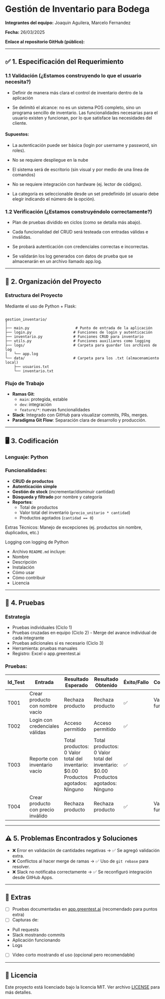 # Gestión de Inventario para Bodega

**Integrantes del equipo:** Joaquin Aguilera, Marcelo Fernandez

**Fecha:** 26/03/2025

**Enlace al repositorio GitHub (público):**

---

## ✅ 1. Especificación del Requerimiento
### 1.1 Validación (¿Estamos construyendo lo que el usuario necesita?)

- Definir de manera más clara el control de inventario dentro de la aplicación

- Se delimitó el alcance: no es un sistema POS completo, sino un programa sencillo de inventario. Las funcionalidades necesarias para el usuario existen y funcionan, por lo que satisface las necesidades del cliente.

#### Supuestos:

- La autenticación puede ser básica (login por username y password, sin roles).

- No se requiere despliegue en la nube

- El sistema será de escritorio (sin visual y por medio de una línea de comandos)

- No se requiere integración con hardware (ej. lector de códigos).

- La categoría es seleccionable desde un set predefinido (el usuario debe elegir indicando el número de la opción).

### 1.2 Verificación (¿Estamos construyéndolo correctamente?)
- Plan de pruebas dividido en ciclos (como se detalla más abajo).

- Cada funcionalidad del CRUD será testeada con entradas válidas e inválidas.

- Se probará autenticación con credenciales correctas e incorrectas.

- Se validarán los log generados con datos de prueba que se almacenarán en un archivo llamado app.log.

---

## 🧠 2. Organización del Proyecto
### Estructura del Proyecto
Mediante el uso de Python + Flask:

```arduino

gestion_inventario/
│
├── main.py                     # Punto de entrada de la aplicación
├── login.py                   # Funciones de login y autenticación
├── inventario.py              # Funciones CRUD para inventario
├── utils.py                   # Funciones auxiliares como logging
├── logs/                      # Carpeta para guardar los archivos de log
│   └── app.log
└── data/                      # Carpeta para los .txt (almacenamiento local)
    ├── usuarios.txt
    └── inventario.txt

```
### Flujo de Trabajo

- **Ramas Git**:
  - `main`: protegida, estable
  - `dev`: integración
  - `feature/*`: nuevas funcionalidades
- **Slack**: Integrado con GitHub para visualizar commits, PRs, merges.
- **Paradigma Git Flow**: Separación clara de desarrollo y producción.

---

## 🖥️ 3. Codificación

### Lenguaje: Python

### Funcionalidades:

- **CRUD de productos**
- **Autenticación simple**
- **Gestión de stock** (incrementar/disminuir cantidad)
- **Búsqueda y filtrado** por nombre y categoría
- **Reportes**:
  - Total de productos
  - Valor total del inventario (`precio_unitario * cantidad`)
  - Productos agotados (`cantidad == 0`)

Extras Técnicos:
Manejo de excepciones (ej. productos sin nombre, duplicados, etc.)

Logging con logging de Python

- Archivo `README.md` incluye:
- Nombre
- Descripción
- Instalación
- Cómo usar
- Cómo contribuir
- Licencia

---

## 🧪 4. Pruebas

### Estrategia

- Pruebas individuales (Ciclo 1)
- Pruebas cruzadas en equipo (Ciclo 2) - Merge del avance individual de cada integrante
- Pruebas adicionales si es necesario (Ciclo 3)
- Herramienta: pruebas manuales
- Registro: Excel o app.greentest.ai

### Pruebas:

| Id_Test | Entrada                         | Resultado Esperado               | Resultado Obtenido         | Éxito/Fallo | Comentario              |
|---------|----------------------------------|----------------------------------|-----------------------------|--------------|--------------------------|
| T001    | Crear producto con nombre vacío        | Rechaza producto                 | Rechaza producto            | ✅            | Validación funciona       |
| T002    | Login con credenciales válidas   | Acceso permitido                 | Acceso permitido            | ✅            |                          |
| T003    | Reporte con inventario vacío     | Total productos: 0 Valor total del inventario: $0.00 Productos agotados: Ninguno| Total productos: 0 Valor total del inventario: $0.00 Productos agotados: Ninguno | ✅      |                          |
| T004    | Crear producto con precio inválido       | Rechaza producto                 | Rechaza producto            | ✅            | Validación funciona       |

---

## ⚠️ 5. Problemas Encontrados y Soluciones

- ❌ Error en validación de cantidades negativas → ✅ Se agregó validación extra.
- ❌ Conflictos al hacer merge de ramas → ✅ Uso de `git rebase` para resolver.
- ❌ Slack no notificaba correctamente → ✅ Se reconfiguró integración desde GitHub Apps.

---

## 📎 Extras

- [ ] Pruebas documentadas en [app.greentest.ai](https://app.greentest.ai) (recomendado para puntos extra)
- [ ] Capturas de:
- Pull requests
- Slack mostrando commits
- Aplicación funcionando
- Logs
- [ ] Video corto mostrando el uso (opcional pero recomendable)

---

## 📌 Licencia

Este proyecto está licenciado bajo la licencia MIT. Ver archivo [LICENSE](LICENSE) para más detalles.
